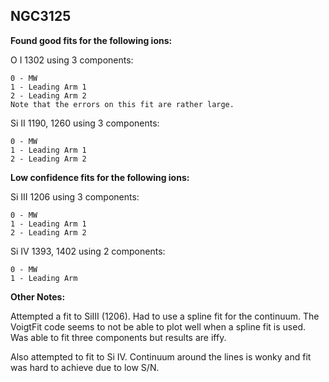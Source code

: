## NGC3125

**Found good fits for the following ions:**

O I 1302 using 3 components:
```
0 - MW
1 - Leading Arm 1
2 - Leading Arm 2
Note that the errors on this fit are rather large.
```
Si II 1190, 1260 using 3 components:
```
0 - MW
1 - Leading Arm 1
2 - Leading Arm 2
```

**Low confidence fits for the following ions:**

Si III 1206 using 3 components:
```
0 - MW
1 - Leading Arm 1
2 - Leading Arm 2
```

Si IV 1393, 1402 using 2 components:
```
0 - MW
1 - Leading Arm
```

**Other Notes:**

Attempted a fit to SiIII (1206). Had to use a spline fit for the continuum. The VoigtFit code seems to not be able to plot well when a spline fit is used. Was able to fit three components but results are iffy.

Also attempted to fit to Si IV. Continuum around the lines is wonky and fit was hard to achieve due to low S/N.